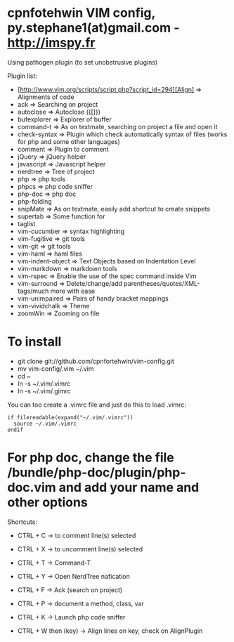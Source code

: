 cpnfotehwin VIM config, py.stephane1(at)gmail.com - http://imspy.fr
==================================================================

Using pathogen plugin (to set unobstrusive plugins)

Plugin list:

- [http://www.vim.org/scripts/script.php?script_id=294][Align]             => Alignments of code
- ack               => Searching on project
- autoclose         => Autoclose ({[]})
- bufexplorer       => Explorer of buffer
- command-t         => As on textmate, searching on project a file and open it
- check-syntax      => Plugin which check automatically syntax of files (works for php and some other languages)
- comment           => Plugin to comment
- jQuery            => jQuery helper
- javascript        => Javascript helper
- nerdtree          => Tree of project
- php               => php tools
- phpcs             => php code sniffer
- php-doc           => php doc
- php-folding
- snipMate          => As on textmate, easily add shortcut to create snippets
- supertab          => Some function for <tab>
- taglist
- vim-cucumber      => syntax highlighting
- vim-fugitive      => git tools
- vim-git           => git tools
- vim-haml          => haml files
- vim-indent-object => Text Objects based on Indentation Level
- vim-markdown      => markdown tools
- vim-rspec         => Enable the use of the spec command inside Vim
- vim-surround      => Delete/change/add parentheses/quotes/XML-tags/much more with ease
- vim-unimpaired    => Pairs of handy bracket mappings
- vim-vividchalk    => Theme
- zoomWin           => Zooming on file


# To install

- git clone git://github.com/cpnfortehwin/vim-config.git
- mv vim-config/.vim ~/.vim
- cd ~
- ln -s ~/.vim/.vimrc
- ln -s ~/.vim/.gimrc

You can too create a .vimrc file and just do this to load .vimrc:

    if filereadable(expand("~/.vim/.vimrc"))
      source ~/.vim/.vimrc
    endif


# For php doc, change the file /bundle/php-doc/plugin/php-doc.vim and add your name and other options

Shortcuts:

- CTRL + C -> to comment line(s) selected
- CTRL + X -> to uncomment line(s) selected

- CTRL + T -> Command-T
- CTRL + Y -> Open NerdTree nafication
- CTRL + F -> Ack (search on project)
- CTRL + P -> document a method, class, var
- CTRL + K -> Launch php code sniffer

- CTRL + W then (key) -> Align lines on key, check on AlignPlugin
